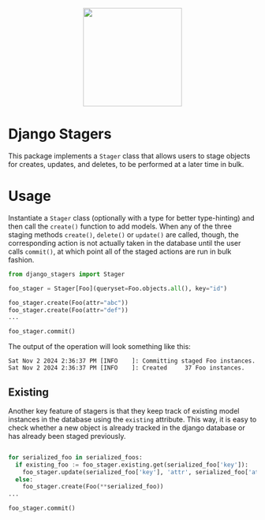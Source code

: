 <p align="center">
  <img width="200px" src="https://github.com/user-attachments/assets/6bc2f8f8-05b8-4463-9a24-2e352f5f65cb" />
</p>

# Django Stagers
This package implements a `Stager` class that allows users to stage objects for creates, updates, and deletes, to be performed at a later time in bulk.

# Usage
Instantiate a `Stager` class (optionally with a type for better type-hinting) and then call the `create()` function to add models. When any of the three staging methods `create()`, `delete()` or `update()` are called, though, the corresponding action is not actually taken in the database until the user calls `commit()`, at which point all of the staged actions are run in bulk fashion.

```python
from django_stagers import Stager

foo_stager = Stager[Foo](queryset=Foo.objects.all(), key="id")

foo_stager.create(Foo(attr="abc"))
foo_stager.create(Foo(attr="def"))
...

foo_stager.commit()
```

The output of the operation will look something like this:
```
Sat Nov 2 2024 2:36:37 PM [INFO    ]: Committing staged Foo instances.
Sat Nov 2 2024 2:36:37 PM [INFO    ]: Created     37 Foo instances.
```

## Existing
Another key feature of stagers is that they keep track of existing model instances in the database using the `existing` attribute. This way, it is easy to check whether a new object is already tracked in the django database or has already been staged previously. 

```python

for serialized_foo in serialized_foos:
  if existing_foo := foo_stager.existing.get(serialized_foo['key']):
    foo_stager.update(serialized_foo['key'], 'attr', serialized_foo['attr'])
  else:
    foo_stager.create(Foo(**serialized_foo))
...

foo_stager.commit()
```
